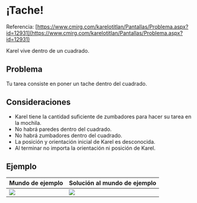 # ¡Tache!
Referencia: [https://www.cmirg.com/karelotitlan/Pantallas/Problema.aspx?id=12931](https://www.cmirg.com/karelotitlan/Pantallas/Problema.aspx?id=12931)

Karel vive dentro de un cuadrado.

## Problema

Tu tarea consiste en poner un tache dentro del cuadrado.

## Consideraciones

- Karel tiene la cantidad suficiente de zumbadores para hacer su tarea en la mochila.
- No habrá paredes dentro del cuadrado.
- No habrá zumbadores dentro del cuadrado.
- La posición y orientación inicial de Karel es desconocida.
- Al terminar no importa la orientación ni posición de Karel.

## Ejemplo

 Mundo de ejemplo | Solución al mundo de ejemplo
---|---
 ![](images/img1.jpg) | ![](images/img2.jpg)
